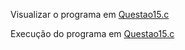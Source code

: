 Visualizar o programa em [Questao15.c](https://github.com/SidneyJunior01234/DCA1202-Programacao-Avancada/blob/main/Ponteiros-C/Quest%C3%A3o-15/Questao_15.c)

Execução do programa em [Questao15.c](https://replit.com/@SidneyAlves1/Questao-15#main.c)
